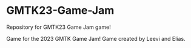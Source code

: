 # GMTK23-Game-Jam
 Repository for GMTK23 Game Jam game!

Game for the 2023 GMTK Game Jam!
Game created by Leevi and Elias.